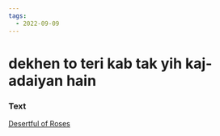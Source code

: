 ```yaml
---
tags:
  - 2022-09-09
---
```

# dekhen to teri kab tak yih kaj-adaiyan hain

### Text
[Desertful of Roses](http://www.columbia.edu/itc/mealac/pritchett/00garden/03c/0320/index_0320.html)

